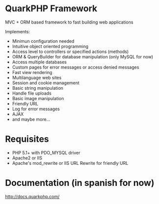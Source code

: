 QuarkPHP Framework
==========

MVC + ORM based framework to fast building web applications  

Implements:

* Minimun configuration needed
* Intuitive object oriented programming
* Access level to controllers or specified actions (methods)
* ORM & QueryBuilder for database manipulation (only MySQL for now)
* Access multiple databases
* Custom pages for error messages or access denied messages
* Fast view rendering
* Multilanguage web sites
* Session and cookie management
* Basic string manipulation
* Handle file uploads
* Basic image manipulation
* Friendly URL
* Log for error messages
* AJAX
* and maybe more...

Requisites
==========

* PHP 5.1+ with PDO_MYSQL driver
* Apache2 or IIS
* Apache's mod_rewrite or IIS URL Rewrite for friendly URL

Documentation (in spanish for now)
==========

http://docs.quarkphp.com/
